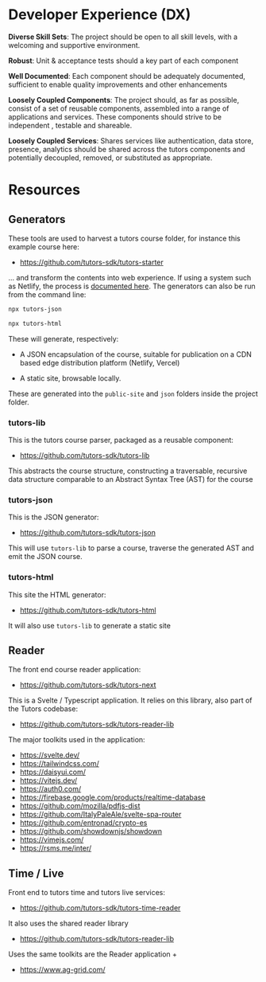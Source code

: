 # Developer Experience (DX)

**Diverse Skill Sets**: The project should be open to all skill levels, with a welcoming and supportive environment.

**Robust**: Unit & acceptance tests should a key part of each component

**Well Documented**: Each component should be adequately documented, sufficient to enable quality improvements and other enhancements

**Loosely Coupled Components**: The project should, as far as possible, consist of a set of reusable components, assembled into a range of applications and services. These components should strive to be independent , testable and shareable.

**Loosely Coupled Services**: Shares services like authentication, data store, presence, analytics should be shared across the tutors components and potentially decoupled, removed, or substituted as appropriate.

# Resources

## Generators

These tools are used to harvest a tutors course folder, for instance this example course here:

- <https://github.com/tutors-sdk/tutors-starter>

... and transform the contents into web experience. If using a system such as Netlify, the process is [documented here](https://reader.tutors.dev/#/lab/tutors-docs.netlify.app/topic-01-create/unit-1/book-a/Netlify). The generators can also be run from the command line:

~~~bash
npx tutors-json
~~~

~~~bash
npx tutors-html
~~~

These will generate, respectively:

- A JSON encapsulation of the course, suitable for publication on a CDN based edge distribution platform (Netlify, Vercel)

- A static site, browsable locally.

These are generated into the `public-site` and `json` folders inside the project folder.

### tutors-lib

This is the tutors course parser, packaged as a reusable component:

- <https://github.com/tutors-sdk/tutors-lib>

This abstracts the course structure, constructing a traversable, recursive data structure comparable to an Abstract Syntax Tree (AST) for the course

### tutors-json

This is the JSON generator:

- <https://github.com/tutors-sdk/tutors-json>

This will use `tutors-lib` to parse a course, traverse the generated AST and emit the JSON course.

### tutors-html

This site the HTML generator:

- <https://github.com/tutors-sdk/tutors-html>

It will also use `tutors-lib` to generate a static site



## Reader

The front end course reader application:

- <https://github.com/tutors-sdk/tutors-next>

This is a Svelte / Typescript application. It relies on this library, also part of the Tutors codebase:

- https://github.com/tutors-sdk/tutors-reader-lib

The major toolkits used in the application:

- <https://svelte.dev/>
- <https://tailwindcss.com/>
- <https://daisyui.com/>
- <https://vitejs.dev/>
- <https://auth0.com/>
- <https://firebase.google.com/products/realtime-database>
- <https://github.com/mozilla/pdfjs-dist>
- <https://github.com/ItalyPaleAle/svelte-spa-router>
- <https://github.com/entronad/crypto-es>
- <https://github.com/showdownjs/showdown>
- <https://vimejs.com/>
- <https://rsms.me/inter/>



## Time / Live

Front end to tutors time and tutors live services:

- <https://github.com/tutors-sdk/tutors-time-reader>

It also uses the shared reader library

- https://github.com/tutors-sdk/tutors-reader-lib

Uses the same toolkits are the Reader application +

- <https://www.ag-grid.com/>

